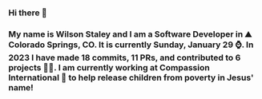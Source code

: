 ### Hi there 👋

### My name is Wilson Staley and I am a Software Developer in ⛰ Colorado Springs, CO.  It is currently Sunday, January 29 ⌚. In 2023 I have made 18 commits, 11 PRs, and contributed to 6 projects 👨‍💻. I am currently working at Compassion International 🏢 to help release children from poverty in Jesus' name!